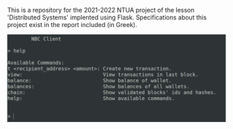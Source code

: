 This is a repository for the 2021-2022 NTUA project of the lesson 'Distributed Systems' implented using Flask. 
Specifications about this project exist in the report included (in Greek). 


![alt text](./screenshot.png)